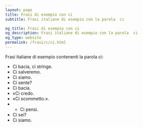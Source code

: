 ```yaml
---
layout: page
title: Frasi di esempio con ci 
subtitle: Frasi italiane di esempio con la parola  ci

og_title: Frasi di esempio con ci 
og_description: Frasi italiane di esempio con la parola  ci
og_type: website
permalink: /frasi/c/ci.html
---
```


Frasi italiane di esempio contenenti la parola ci:


- Ci bacia, ci stringe.
- Ci salveremo.
- Ci siamo.
- Ci sente?
- Ci bacia.
- «Ci credo.
- «Ci scommetto.».
- - Ci pensi.
- Ci sei?
- Ci siamo.
